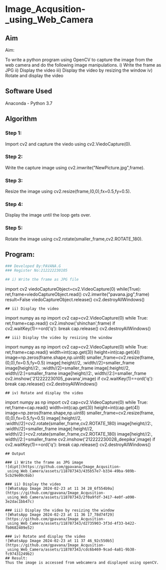 # Image_Acqusition-_using_Web_Camera
## Aim
 
Aim:
 
To write a python program using OpenCV to capture the image from the web camera and do the following image manipulations.
i) Write the frame as JPG 
ii) Display the video 
iii) Display the video by resizing the window
iv) Rotate and display the video

## Software Used
Anaconda - Python 3.7
## Algorithm
### Step 1:
Import cv2 and capture the viedo using cv2.ViedoCapture(0).
### Step 2:
Write the capture image using cv2.imwrite("NewPicture.jpg",frame).
### Step 3:
Resize the image using cv2.resize(frame,(0,0),fx=0.5,fy=0.5).
### Step 4:
Display the image until the loop gets over.
### Step 5:
Rotate the image using cv2.rotate(smaller_frame,cv2.ROTATE_180).
## Program:
``` Python
### Developed By:PAVANA.G
### Register No:212222230105

## i) Write the frame as JPG file
```
import cv2
viedoCaptureObject=cv2.VideoCapture(0)
while(True):
    ret,frame=viedoCaptureObject.read()
    cv2.imwrite("pavana.jpg",frame)
    result=False
viedoCaptureObject.release()
cv2.destroyAllWindows()
```
## ii) Display the video
```
import numpy as np
import cv2
cap=cv2.VideoCapture(0)
while True:
    ret,frame=cap.read()
    cv2.imshow('shinchan',frame)
    if cv2.waitKey(1)==ord('q'):
        break
cap.release()
cv2.destroyAllWindows()
```
## iii) Display the video by resizing the window
```
import numpy as np
import cv2
cap=cv2.VideoCapture(0)
while True:
    ret,frame=cap.read()
    width=int(cap.get(3))
    height=int(cap.get(4))
    image=np.zeros(frame.shape,np.uint8)
    smaller_frame=cv2.resize(frame,(0,0),fx=0.5,fy=0.5)
    image[:height//2, :width//2]=smaller_frame
    image[height//2:, :width//2]=smaller_frame
    image[:height//2, width//2:]=smaller_frame
    image[height//2:, width//2:]=smaller_frame
    cv2.imshow('212222230105_pavana',image)
    if cv2.waitKey(1)==ord('q'):
        break
cap.release()
cv2.destroyAllWindows()
```
## iv) Rotate and display the video
```
import numpy as np
import cv2
cap=cv2.VideoCapture(0)
while True:
    ret,frame=cap.read()
    width=int(cap.get(3))
    height=int(cap.get(4))
    image=np.zeros(frame.shape,np.uint8)
    smaller_frame=cv2.resize(frame,(0,0),fx=0.5,fy=0.5)
    image[:height//2, :width//2]=cv2.rotate(smaller_frame,cv2.ROTATE_180)
    image[height//2:, :width//2]=smaller_frame
    image[:height//2, width//2:]=cv2.rotate(smaller_frame,cv2.ROTATE_180)
    image[height//2:, width//2:]=smaller_frame
    cv2.imshow('212222230028_deepika',image)
    if cv2.waitKey(1)==ord('q'):
        break
cap.release()
cv2.destroyAllWindows()
```
## Output

### i) Write the frame as JPG image
![dipt](https://github.com/gpavana/Image_Acqusition-_using_Web_Camera/assets/118787343/435b57e7-b334-49ba-989b-5cb29e00c0ab)

### ii) Display the video
![WhatsApp Image 2024-02-23 at 11 34 28_6f554b9a](https://github.com/gpavana/Image_Acqusition-_using_Web_Camera/assets/118787343/2f0a9fdf-3417-4e0f-a090-3e2dac1bb47c)

### iii) Display the video by resizing the window
![WhatsApp Image 2024-02-23 at 11 36 17_78d74f29](https://github.com/gpavana/Image_Acqusition-_using_Web_Camera/assets/118787343/d2735903-3f3d-4f33-b422-fb0682409e52)

### iv) Rotate and display the video
![WhatsApp Image 2024-02-23 at 11 37 46_92c550b5](https://github.com/gpavana/Image_Acqusition-_using_Web_Camera/assets/118787343/cdc6b469-9cad-4a81-9b38-fc97431249b2)
## Result:
Thus the image is accessed from webcamera and displayed using openCV.
